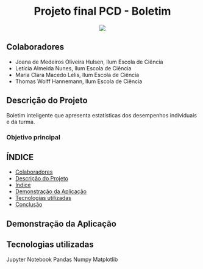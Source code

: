 <h1 align='center'> Projeto final PCD - Boletim </h1>

<p align="center">
<img loading="lazy" src="http://img.shields.io/static/v1?label=STATUS&message=EM%20DESENVOLVIMENTO&color=BLUE&style=for-the-badge"/>
</p>

## Colaboradores
* Joana de Medeiros Oliveira Hulsen, Ilum Escola de Ciência
* Letícia Almeida Nunes, Ilum Escola de Ciência
* Maria Clara Macedo Lelis, Ilum Escola de Ciência
* Thomas Wolff Hannemann, Ilum Escola de Ciência

## Descrição do Projeto
Boletim inteligente que apresenta estatísticas dos desempenhos individuais e da turma.
### Objetivo principal

## ÍNDICE
* [Colaboradores](#colaboradores)
* [Descrição do Projeto](#descrição-do-projeto)
* [Índice](#índice)
* [Demonstração da Aplicação](#funcionalidades-e-demonstração-da-aplicação)
* [Tecnologias utilizadas](#tecnologias-utilizadas)
* [Conclusão](#conclusão)

## Demonstração da Aplicação

## Tecnologias utilizadas
Jupyter Notebook
Pandas
Numpy
Matplotlib
